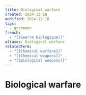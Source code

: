 ```yaml
---
title: Biological warfare
created: 2024-12-18
modified: 2024-12-18
tags:
  - gccommon
french:
  - "[[Guerre biologique]]"
aliases: Biological warfare
relatedTerm:
  - "[[Chemical warfare]]"
  - "[[Chemical weapons]]"
  - "[[Biological weapons]]"
---
```

# Biological warfare

